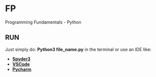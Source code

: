 # FP
Programming Fundamentals - Python

## RUN
Just simply do: <b>Python3 file_name.py</b> in the terminal or use an IDE like: 

<ul>
  <li><a href = "https://www.spyder-ide.org/" target = "_blank"><b>Spyder3</b></a></li>
  <li><a href = "https://code.visualstudio.com/" target = "_blank"><b>VSCode</b></a></li>
  <li><a href = "https://www.jetbrains.com/pycharm/" target = "_blank"><b>Pycharm</b></a></li>
</ul>
